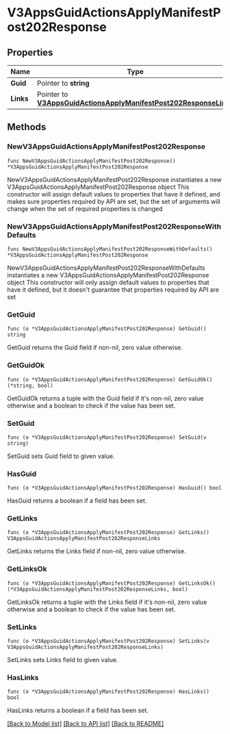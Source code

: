 # V3AppsGuidActionsApplyManifestPost202Response

## Properties

Name | Type | Description | Notes
------------ | ------------- | ------------- | -------------
**Guid** | Pointer to **string** |  | [optional] 
**Links** | Pointer to [**V3AppsGuidActionsApplyManifestPost202ResponseLinks**](V3AppsGuidActionsApplyManifestPost202ResponseLinks.md) |  | [optional] 

## Methods

### NewV3AppsGuidActionsApplyManifestPost202Response

`func NewV3AppsGuidActionsApplyManifestPost202Response() *V3AppsGuidActionsApplyManifestPost202Response`

NewV3AppsGuidActionsApplyManifestPost202Response instantiates a new V3AppsGuidActionsApplyManifestPost202Response object
This constructor will assign default values to properties that have it defined,
and makes sure properties required by API are set, but the set of arguments
will change when the set of required properties is changed

### NewV3AppsGuidActionsApplyManifestPost202ResponseWithDefaults

`func NewV3AppsGuidActionsApplyManifestPost202ResponseWithDefaults() *V3AppsGuidActionsApplyManifestPost202Response`

NewV3AppsGuidActionsApplyManifestPost202ResponseWithDefaults instantiates a new V3AppsGuidActionsApplyManifestPost202Response object
This constructor will only assign default values to properties that have it defined,
but it doesn't guarantee that properties required by API are set

### GetGuid

`func (o *V3AppsGuidActionsApplyManifestPost202Response) GetGuid() string`

GetGuid returns the Guid field if non-nil, zero value otherwise.

### GetGuidOk

`func (o *V3AppsGuidActionsApplyManifestPost202Response) GetGuidOk() (*string, bool)`

GetGuidOk returns a tuple with the Guid field if it's non-nil, zero value otherwise
and a boolean to check if the value has been set.

### SetGuid

`func (o *V3AppsGuidActionsApplyManifestPost202Response) SetGuid(v string)`

SetGuid sets Guid field to given value.

### HasGuid

`func (o *V3AppsGuidActionsApplyManifestPost202Response) HasGuid() bool`

HasGuid returns a boolean if a field has been set.

### GetLinks

`func (o *V3AppsGuidActionsApplyManifestPost202Response) GetLinks() V3AppsGuidActionsApplyManifestPost202ResponseLinks`

GetLinks returns the Links field if non-nil, zero value otherwise.

### GetLinksOk

`func (o *V3AppsGuidActionsApplyManifestPost202Response) GetLinksOk() (*V3AppsGuidActionsApplyManifestPost202ResponseLinks, bool)`

GetLinksOk returns a tuple with the Links field if it's non-nil, zero value otherwise
and a boolean to check if the value has been set.

### SetLinks

`func (o *V3AppsGuidActionsApplyManifestPost202Response) SetLinks(v V3AppsGuidActionsApplyManifestPost202ResponseLinks)`

SetLinks sets Links field to given value.

### HasLinks

`func (o *V3AppsGuidActionsApplyManifestPost202Response) HasLinks() bool`

HasLinks returns a boolean if a field has been set.


[[Back to Model list]](../README.md#documentation-for-models) [[Back to API list]](../README.md#documentation-for-api-endpoints) [[Back to README]](../README.md)


